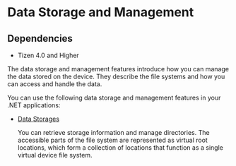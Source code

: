 # Data Storage and Management
## Dependencies
-   Tizen 4.0 and Higher

The data storage and management features introduce how you can manage the data stored on the device. They describe the file systems and how you can access and handle the data.

You can use the following data storage and management features in your .NET applications:

-   [Data Storages](data-storages.md)

    You can retrieve storage information and manage directories. The accessible parts of the file system are represented as virtual root locations, which form a collection of locations that function as a single virtual device file system.

